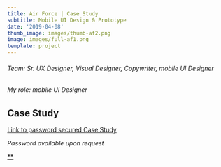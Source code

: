 ```yaml
---
title: Air Force | Case Study
subtitle: Mobile UI Design & Prototype
date: '2019-04-08'
thumb_image: images/thumb-af2.png
image: images/full-af1.png
template: project
---
```

###### Team: Sr. UX Designer, Visual Designer, Copywriter, mobile UI Designer

###### My role: mobile UI Designer

## Case Study

[Link to password secured Case Study](https://crypto.figmaticapp.com/share/kj8ih2iy74849/YYxjKrqk3LXpPtOvInP6)

*Password available upon request*

[**](https://crypto.figmaticapp.com/share/kjtw26d989651/w77R9I8yom7rEdiBPLH7)
